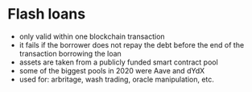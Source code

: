 # Flash loans



* only valid within one blockchain transaction
* it fails if the borrower does not repay the debt before the end of the transaction borrowing the loan
* assets are taken from a publicly funded smart contract pool
* some of the biggest pools in 2020 were Aave and dYdX
* used for: arbritage, wash trading, oracle manipulation, etc.
